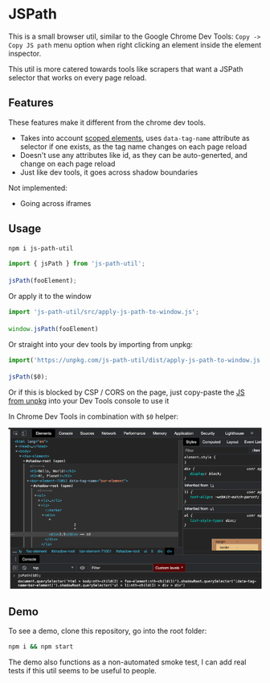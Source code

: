 # JSPath

This is a small browser util, similar to the Google Chrome Dev Tools: `Copy -> Copy JS path` menu option when right clicking an element inside the element inspector.

This util is more catered towards tools like scrapers that want a JSPath selector that works on every page reload.

## Features

These features make it different from the chrome dev tools.

- Takes into account [scoped elements](https://open-wc.org/docs/development/scoped-elements), uses `data-tag-name` attribute as selector if one exists, as the tag name changes on each page reload
- Doesn't use any attributes like id, as they can be auto-generted, and change on each page reload
- Just like dev tools, it goes across shadow boundaries

Not implemented:

- Going across iframes

## Usage

```sh
npm i js-path-util
```

```js
import { jsPath } from 'js-path-util';

jsPath(fooElement);
```

Or apply it to the window

```js
import 'js-path-util/src/apply-js-path-to-window.js';

window.jsPath(fooElement)
```

Or straight into your dev tools by importing from unpkg:

```js
import('https://unpkg.com/js-path-util/dist/apply-js-path-to-window.js');

jsPath($0);
```

Or if this is blocked by CSP / CORS on the page, just copy-paste the [JS from unpkg](https://unpkg.com/js-path-util/dist/apply-js-path-to-window.js) into your Dev Tools console to use it

In Chrome Dev Tools in combination with `$0` helper:

![Screenshot using $0 helper](./screenshot.png)

## Demo

To see a demo, clone this repository, go into the root folder:

```sh
npm i && npm start
```

The demo also functions as a non-automated smoke test, I can add real tests if this util seems to be useful to people.
